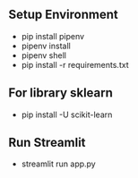## Setup Environment
- pip install pipenv
- pipenv install
- pipenv shell
- pip install -r requirements.txt

## For library sklearn
- pip install -U scikit-learn

## Run Streamlit
- streamlit run app.py